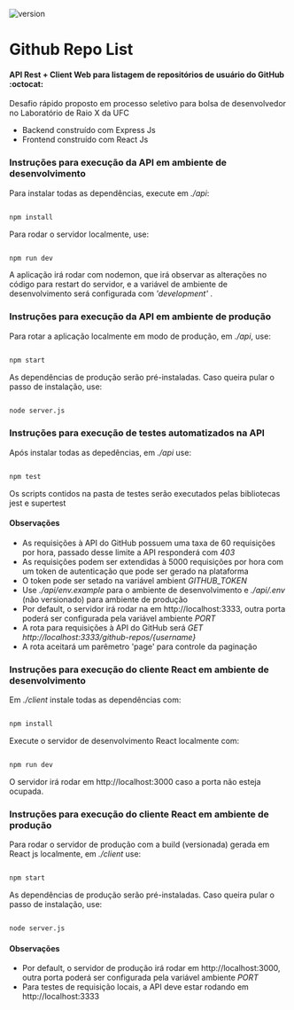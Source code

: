 ![version](https://img.shields.io/badge/release-v1.0-blue)

# Github Repo List
#### API Rest + Client Web para listagem de repositórios de usuário do GitHub :octocat:
Desafio rápido proposto em processo seletivo para bolsa de desenvolvedor no Laboratório de Raio X da UFC

* Backend construído com Express Js
* Frontend construído com React Js

### Instruções para execução da API em ambiente de desenvolvimento

Para instalar todas as dependências, execute em _./api_:

```sh

npm install

```

Para rodar o servidor localmente, use:

```sh

npm run dev

```

A aplicação irá rodar com nodemon, que irá observar as alterações no código para restart do servidor, e a variável de ambiente de desenvolvimento será configurada com _'development'_ .


### Instruções para execução da API em ambiente de produção

Para rotar a aplicação localmente em modo de produção, em _./api_, use:

```sh

npm start

```

As dependências de produção serão pré-instaladas. Caso queira pular o passo de instalação, use:

```sh

node server.js

```

### Instruções para execução de testes automatizados na API

Após instalar todas as depedências, em _./api_ use:

```sh

npm test

```

Os scripts contidos na pasta de testes serão executados pelas bibliotecas jest e supertest


#### Observações
- As requisições à API do GitHub possuem uma taxa de 60 requisições por hora, passado desse limite a API responderá com _403_
- As requisições podem ser extendidas à 5000 requisições por hora com um token de autenticação que pode ser gerado na plataforma
- O token pode ser setado na variável ambient _GITHUB_TOKEN_
- Use _./api/env.example_ para o ambiente de desenvolvimento e _./api/.env_ (não versionado) para ambiente de produção
- Por default, o servidor irá rodar na em http://localhost:3333, outra porta poderá ser configurada pela variável ambiente _PORT_
- A rota para requisições à API do GitHub será _GET http://localhost:3333/github-repos/{username}_
- A rota aceitará um parêmetro 'page' para controle da paginação


### Instruções para execução do cliente React em ambiente de desenvolvimento

Em _./client_ instale todas as dependências com:

```sh

npm install

```

Execute o servidor de desenvolvimento React localmente com:

```sh

npm run dev

```

O servidor irá rodar em http://localhost:3000 caso a porta não esteja ocupada. 


### Instruções para execução do cliente React em ambiente de produção

Para rodar o servidor de produção com a build (versionada) gerada em React js localmente, em _./client_ use:

```sh

npm start

```

As dependências de produção serão pré-instaladas. Caso queira pular o passo de instalação, use:

```sh

node server.js

```

#### Observações
- Por default, o servidor de produção irá rodar em http://localhost:3000, outra porta poderá ser configurada pela variável ambiente _PORT_
- Para testes de requisição locais, a API deve estar rodando em http://localhost:3333

